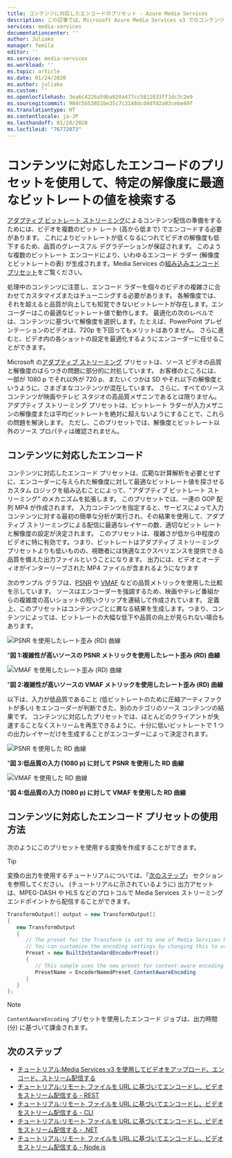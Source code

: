 ```yaml
---
title: コンテンツに対応したエンコードのプリセット - Azure Media Services
description: この記事では、Microsoft Azure Media Services v3 でのコンテンツに対応したエンコードについて説明します。
services: media-services
documentationcenter: ''
author: Juliako
manager: femila
editor: ''
ms.service: media-services
ms.workload: ''
ms.topic: article
ms.date: 01/24/2020
ms.author: juliako
ms.custom: ''
ms.openlocfilehash: 3ea6c4226a59ba020a477cc5811033ff3dc3c2e9
ms.sourcegitcommit: 984c5b53851be35c7c3148dcd4dfd2a93cebe49f
ms.translationtype: HT
ms.contentlocale: ja-JP
ms.lasthandoff: 01/28/2020
ms.locfileid: "76772073"
---
```

# <a name="use-the-content-aware-encoding-preset-to-find-the-optimal-bitrate-value-for-a-given-resolution"></a>コンテンツに対応したエンコードのプリセットを使用して、特定の解像度に最適なビットレートの値を検索する

[アダプティブ ビットレート ストリーミング](https://en.wikipedia.org/wiki/Adaptive_bitrate_streaming)によるコンテンツ配信の準備をするためには、ビデオを複数のビット レート (高から低まで) でエンコードする必要があります。 これによりビットレートが低くなるにつれてビデオの解像度も低下するため、品質のグレースフル デグラデーションが保証されます。 このような複数のビットレート エンコードにより、いわゆるエンコード ラダー (解像度とビットレートの表) が生成されます。Media Services の[組み込みエンコード プリセット](https://docs.microsoft.com/rest/api/media/transforms/createorupdate#encodernamedpreset)をご覧ください。

処理中のコンテンツに注意し、エンコード ラダーを個々のビデオの複雑さに合わせてカスタマイズまたはチューニングする必要があります。 各解像度では、それを超えると品質が向上しても知覚できないビットレートが存在します。エンコーダーはこの最適なビットレート値で動作します。 最適化の次のレベルでは、コンテンツに基づいて解像度を選択します。たとえば、PowerPoint プレゼンテーションのビデオは、720p を下回ってもメリットはありません。 さらに進むと、ビデオ内の各ショットの設定を最適化するようにエンコーダーに任せることができます。 

Microsoft の[アダプティブ ストリーミング](autogen-bitrate-ladder.md) プリセットは、ソース ビデオの品質と解像度のばらつきの問題に部分的に対処しています。 お客様のところには、一部が 1080 p でそれ以外が 720 p、またいくつかは SD やそれ以下の解像度というように、さまざまなコンテンツが混在しています。 さらに、すべてのソース コンテンツが映画やテレビ スタジオの高品質メザニンであるとは限りません。 アダプティブ ストリーミング プリセットは、ビットレート ラダーが入力メザニンの解像度または平均ビットレートを絶対に超えないようにすることで、これらの問題を解決します。 ただし、このプリセットでは、解像度とビットレート以外のソース プロパティは確認されません。

## <a name="the-content-aware-encoding"></a>コンテンツに対応したエンコード 

コンテンツに対応したエンコード プリセットは、広範な計算解析を必要とせずに、エンコーダーに与えられた解像度に対して最適なビットレート値を探させるカスタム ロジックを組み込むことによって、"アダプティブ ビットレート ストリーミング" のメカニズムを拡張します。 このプリセットでは、一連の GOP 配列 MP4 が作成されます。 入力コンテンツを指定すると、サービスによって入力コンテンツに対する最初の簡単な分析が実行され、その結果を使用して、アダプティブ ストリーミングによる配信に最適なレイヤーの数、適切なビット レートと解像度の設定が決定されます。 このプリセットは、複雑さが低から中程度のビデオに特に有効です。つまり、ビットレートはアダプティブ ストリーミング プリセットよりも低いものの、視聴者には快適なエクスペリエンスを提供できる品質を備えた出力ファイルということになります。 出力には、ビデオとオーディオがインターリーブされた MP4 ファイルが含まれるようになります

次のサンプル グラフは、[PSNR](https://en.wikipedia.org/wiki/Peak_signal-to-noise_ratio) や [VMAF](https://en.wikipedia.org/wiki/Video_Multimethod_Assessment_Fusion) などの品質メトリックを使用した比較を示しています。 ソースはエンコーダーを強調するため、映画やテレビ番組からの複雑度の高いショットの短いクリップを連結して作成されています。 定義上、このプリセットはコンテンツごとに異なる結果を生成します。つまり、コンテンツによっては、ビットレートの大幅な低下や品質の向上が見られない場合もあります。

![PSNR を使用したレート歪み (RD) 曲線](media/content-aware-encoding/msrv1.png)

"**図 1:複雑性が高いソースの PSNR メトリックを使用したレート歪み (RD) 曲線**

![VMAF を使用したレート歪み (RD) 曲線](media/content-aware-encoding/msrv2.png)

"**図 2:複雑性が高いソースの VMAF メトリックを使用したレート歪み (RD) 曲線**

以下は、入力が低品質であること (低ビットレートのために圧縮アーティファクトが多い) をエンコーダーが判断できた、別のカテゴリのソース コンテンツの結果です。 コンテンツに対応したプリセットでは、ほとんどのクライアントが失速することなくストリームを再生できるように、十分に低いビットレートで 1 つの出力レイヤーだけを生成することがエンコーダーによって決定されます。

![PSNR を使用した RD 曲線](media/content-aware-encoding/msrv3.png)

"**図 3:低品質の入力 (1080 p) に対して PSNR を使用した RD 曲線**

![VMAF を使用した RD 曲線](media/content-aware-encoding/msrv4.png)

"**図 4:低品質の入力 (1080 p) に対して VMAF を使用した RD 曲線**

## <a name="how-to-use-the-content-aware-encoding-preset"></a>コンテンツに対応したエンコード プリセットの使用方法 

次のようにこのプリセットを使用する変換を作成することができます。 

> [!TIP]
> 変換の出力を使用するチュートリアルについては、「[次のステップ](#next-steps)」 セクションを参照してください。 (チュートリアルに示されているように) 出力アセットは、MPEG-DASH や HLS などのプロトコルで Media Services ストリーミング エンドポイントから配信することができます。


```csharp
TransformOutput[] output = new TransformOutput[]
{
   new TransformOutput
   {
      // The preset for the Transform is set to one of Media Services built-in sample presets.
      // You can customize the encoding settings by changing this to use "StandardEncoderPreset" class.
      Preset = new BuiltInStandardEncoderPreset()
      {
         // This sample uses the new preset for content-aware encoding
         PresetName = EncoderNamedPreset.ContentAwareEncoding
      }
   }
};
```

> [!NOTE]
> `ContentAwareEncoding` プリセットを使用したエンコード ジョブは、出力時間 (分) に基づいて課金されます。 

## <a name="next-steps"></a>次のステップ

* [チュートリアル:Media Services v3 を使用してビデオをアップロード、エンコード、ストリーム配信する](stream-files-tutorial-with-api.md)
* [チュートリアル:リモート ファイルを URL に基づいてエンコードし、ビデオをストリーム配信する - REST](stream-files-tutorial-with-rest.md)
* [チュートリアル:リモート ファイルを URL に基づいてエンコードし、ビデオをストリーム配信する - CLI](stream-files-cli-quickstart.md)
* [チュートリアル:リモート ファイルを URL に基づいてエンコードし、ビデオをストリーム配信する - .NET](stream-files-dotnet-quickstart.md)
* [チュートリアル:リモート ファイルを URL に基づいてエンコードし、ビデオをストリーム配信する - Node.js](stream-files-nodejs-quickstart.md)
